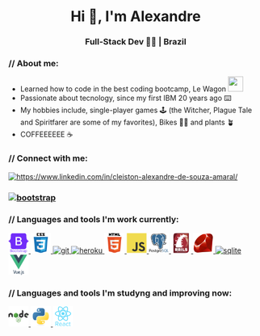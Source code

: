 <h1 align="center">Hi 👋, I'm Alexandre</h1>
<h3 align="center">Full-Stack Dev 🧑‍💻 | Brazil</h3>

<h3 align="left">// About me:</h3>
<ul>
  <li>Learned how to code in the best coding bootcamp, Le Wagon <a href="https://linkedin.com/in/https://www.linkedin.com/in/cleiston-alexandre-de-souza-amaral/" target="blank"> <img src="https://raw.githubusercontent.com/lewagon/fullstack-images/master/uikit/logo.png" height="30" width="30" /></a> </li>
  <li>Passionate about tecnology, since my first IBM 20 years ago ⌨️ </li>
  <li>My hobbies include, single-player games 🕹 (the Witcher, Plague Tale and Spiritfarer are some of my favorites), Bikes 🚵🏽 and plants 🪴 </li>
  <li>COFFEEEEEE ☕️ </li>
</ul>

<h3 align="left">// Connect with me:</h3>
<p align="left">
<a href="https://linkedin.com/in/https://www.linkedin.com/in/cleiston-alexandre-de-souza-amaral/" target="blank"><img align="center" src="https://raw.githubusercontent.com/rahuldkjain/github-profile-readme-generator/master/src/images/icons/Social/linked-in-alt.svg" alt="https://www.linkedin.com/in/cleiston-alexandre-de-souza-amaral/" height="30" width="40" /></a>
</p>

<h3 align="left"><a href="https://www.linkedin.com/in/cleiston-alexandre-de-souza-amaral/" target="_blank" rel="noreferrer"> <img src="https://media.licdn.com/dms/image/D5612AQEGgFogiOMtTw/article-cover_image-shrink_720_1280/0/1687102860396?e=2147483647&v=beta&t=uWIcQ2E30bBn8xoI4zqEy7F0Ha6uuhuzMoErkI8JuBw" alt="bootstrap" width="120" height="120"/> </a></h3>  

<h3 align="left">// Languages and tools I'm work currently:</h3>
<p align="left"> <a href="https://getbootstrap.com" target="_blank" rel="noreferrer"> <img src="https://raw.githubusercontent.com/devicons/devicon/master/icons/bootstrap/bootstrap-plain-wordmark.svg" alt="bootstrap" width="40" height="40"/> </a> <a href="https://www.w3schools.com/css/" target="_blank" rel="noreferrer"> <img src="https://raw.githubusercontent.com/devicons/devicon/master/icons/css3/css3-original-wordmark.svg" alt="css3" width="40" height="40"/> </a> <a href="https://git-scm.com/" target="_blank" rel="noreferrer"> <img src="https://www.vectorlogo.zone/logos/git-scm/git-scm-icon.svg" alt="git" width="40" height="40"/> </a> <a href="https://heroku.com" target="_blank" rel="noreferrer"> <img src="https://www.vectorlogo.zone/logos/heroku/heroku-icon.svg" alt="heroku" width="40" height="40"/> </a> <a href="https://www.w3.org/html/" target="_blank" rel="noreferrer"> <img src="https://raw.githubusercontent.com/devicons/devicon/master/icons/html5/html5-original-wordmark.svg" alt="html5" width="40" height="40"/> </a> <a href="https://developer.mozilla.org/en-US/docs/Web/JavaScript" target="_blank" rel="noreferrer"> <img src="https://raw.githubusercontent.com/devicons/devicon/master/icons/javascript/javascript-original.svg" alt="javascript" width="40" height="40"/> </a> <a href="https://www.postgresql.org" target="_blank" rel="noreferrer"> <img src="https://raw.githubusercontent.com/devicons/devicon/master/icons/postgresql/postgresql-original-wordmark.svg" alt="postgresql" width="40" height="40"/> </a> <a href="https://rubyonrails.org" target="_blank" rel="noreferrer"> <img src="https://raw.githubusercontent.com/devicons/devicon/master/icons/rails/rails-original-wordmark.svg" alt="rails" width="40" height="40"/> </a> <a href="https://www.ruby-lang.org/en/" target="_blank" rel="noreferrer"> <img src="https://raw.githubusercontent.com/devicons/devicon/master/icons/ruby/ruby-original.svg" alt="ruby" width="40" height="40"/> </a> <a href="https://www.sqlite.org/" target="_blank" rel="noreferrer"> <img src="https://www.vectorlogo.zone/logos/sqlite/sqlite-icon.svg" alt="sqlite" width="40" height="40"/> </a> <a href="https://vuejs.org/" target="_blank" rel="noreferrer"> <img src="https://raw.githubusercontent.com/devicons/devicon/master/icons/vuejs/vuejs-original-wordmark.svg" alt="vuejs" width="40" height="40"/> </a> </p>

<h3 align="left">// Languages and tools I'm studyng and improving now:</h3>
<p align="left"> <a href="https://nodejs.org" target="_blank" rel="noreferrer"> <img src="https://raw.githubusercontent.com/devicons/devicon/master/icons/nodejs/nodejs-original-wordmark.svg" alt="nodejs" width="40" height="40"/> </a> <a href="https://www.python.org" target="_blank" rel="noreferrer"> <img src="https://raw.githubusercontent.com/devicons/devicon/master/icons/python/python-original.svg" alt="python" width="40" height="40"/> </a> <a href="https://reactjs.org/" target="_blank" rel="noreferrer"> <img src="https://raw.githubusercontent.com/devicons/devicon/master/icons/react/react-original-wordmark.svg" alt="react" width="40" height="40"/> </a>
